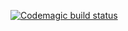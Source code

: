 [![Codemagic build status](https://api.codemagic.io/apps/6187fee8f780e498b73f0577/6187fee8f780e498b73f0576/status_badge.svg)](https://codemagic.io/apps/6187fee8f780e498b73f0577/6187fee8f780e498b73f0576/latest_build)
